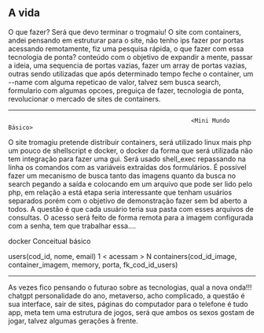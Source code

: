 ## A vida


O que fazer? Será que devo terminar o trogmaiu! O site com containers, andei pensando em estruturar para o site, não tenho ips
fazer por portas acessando remotamente, fiz uma pesquisa rápida, o que fazer com essa tecnologia de ponta? conteúdo com o objetivo
de expandir a mente, passar a ideia, uma sequencia de portas vazias, fazer um array de portas vazias, outras sendo utilizadas que
após determinado tempo feche o container, um --name com alguma repeticao de valor, talvez sem busca search, formulario com algumas 
opcoes, preguiça de fazer, tecnologia de ponta, revolucionar o mercado de sites de containers.

------------------------------------------------------------------------------------------------------------------------------------
                                                        
                                                        <Mini Mundo Básico>
                                                        
O site tromagiu pretende distribuir containers, será utilizado linux mais php um pouco de shellscript e docker, o docker da
forma que será utilizada não tem integração para fazer uma gui. Será usado shell_exec repassando na linha os comandos com as
variáveis extraídas dos formulários. É possível fazer um mecanismo de busca tanto das imagens quanto da busca no search pegando
a saída e colocando em um arquivo que pode ser lido pelo php, em relação a está etapa seria interessante que tenham usuários 
separados porém com o objetivo de demonstração fazer sem bd aberto a todos. A questão é que cada usuário teria sua pasta com esses
arquivos de consultas. O acesso será feito de forma remota para a imagem configurada com a senha, tem que trabalhar essa....

docker    Conceitual básico

users(cod_id, nome, email) 1  < acessam > N containers(cod_id_image, container_imagem, memory, porta, fk_cod_id_users)
  
 ---------------------------------------------------------------------------------------------------------------------------------------------- 

  
  As vezes fico pensando o futurao sobre as tecnologias, qual a nova onda!!! chatgpt personalidade do ano, metaverso, acho complicado, a questão
 é sua interface, sair de sites, páginas do computador para o telefone é tudo app, meta tem uma estrutura de jogos, será que ambos os sexos gostam  de jogar, talvez algumas gerações à frente.
 
